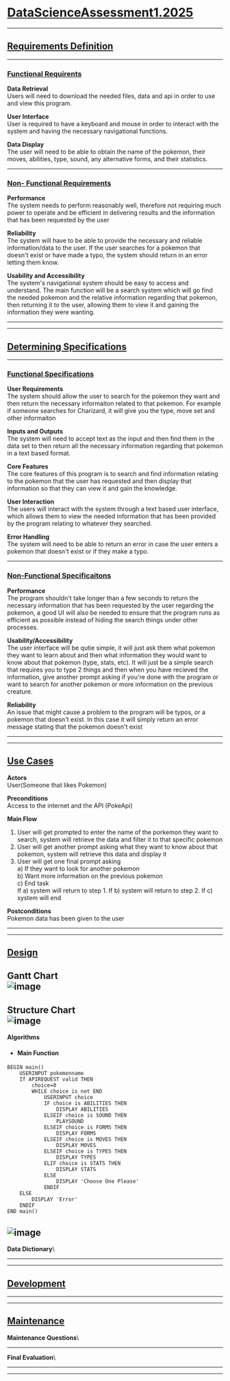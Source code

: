 # <ins> **DataScienceAssessment1.2025**<ins>
---
## <ins> **Requirements Definition** <ins>
---
### <ins> **Functional Requirents** <ins>
**Data Retrieval**\
Users will need to download the needed files, data and api in order to use and view this program. 

**User Interface**\
User is required to have a keyboard and mouse in order to interact with the system and having the necessary navigational functions.

**Data Display**\
The user will need to be able to obtain the name of the pokemon, their moves, abilities, type, sound, any alternative forms, and their statistics. 

---
### <ins>**Non- Functional Requirements**<ins>
**Performance**\
The system needs to perform reasonably well, therefore not requiring much power to operate and be efficient in delivering results and the information that has been requested by the user

**Reliability**\
The system will have to be able to provide the necessary and reliable information/data to the user. If the user searches for a pokemon that doesn't exist or have made a typo, the system should return in an error letting them know.

**Usability and Accessibility**\
The system's navigational system should be easy to access and understand. The main function will be a search system which will go find the needed pokemon and the relative information regarding that pokemon, then returning it to the user, allowing them to view it and gaining the information they were wanting.

---
---
## <ins> **Determining Specifications** <ins>
---
### <ins> **Functional Specifications** <ins>
**User Requirements**\
The system should allow the user to search for the pokemon they want and then return the necessary informaiton related to that pokemon. For example if someone searches for Charizard, it will give you the type, move set and other informaiton

**Inputs and Outputs**\
The system will need to accept text as the input and then find them in the data set to then return all the necessary information regarding that pokemon in a text based format.

**Core Features**\
The core features of this program is to search and find information relating to the pokemon that the user has requested and then display that information so that they can view it and gain the knowledge.

**User Interaction**\
The users will interact with the system through a text based user interface, which allows them to view the needed information that has been provided by the program relating to whatever they searched.

**Error Handling**\
The system will need to be able to return an error in case the user enters a pokemon that doesn't exist or if they make a typo. 

---
### <ins> **Non-Functional Specificaitons** <ins>
**Performance**\
The program shouldn't take longer than a few seconds to return the necessary information that has been requested by the user regarding the pokemon, a good UI will also be needed to ensure that the program runs as efficient as possible instead of hiding the search things under other processes.

**Usability/Accessibility**\
The user interface will be qutie simple, it will just ask them what pokemon they want to learn about and then what information they would want to know about that pokemon (type, stats, etc). It will just be a simple search that requires you to type 2 things and then when you have recieved the information, give another prompt asking if you're done with the program or want to search for another pokemon or more information on the previous creature.

**Reliability**\
An issue that might cause a problem to the program will be typos, or a pokemon that doesn't exist. In this case it will simply return an error message stating that the pokemon doesn't exist

---
---
## <ins> **Use Cases** <ins>
**Actors**\
User(Someone that likes Pokemon)

**Preconditions**\
Access to the internet and the API (PokeApi)

**Main Flow**
1. User will get prompted to enter the name of the porkemon they want to search, system will retrieve the data and filter it to that specific pokemon
2. User will get another prompt asking what they want to know about that pokemon, system will retrieve this data and display it
3. User will get one final prompt asking \
a) If they want to look for another pokemon\
b) Want more information on the previous pokemon\
c) End task\
If a) system will return to step 1. If b) system will return to step 2. If c) system will end

**Postconditions**\
Pokemon data has been given to the user

---
---
## <ins> **Design**
**Gantt Chart**\
![image](images/Ganttchart.png "Gantt Chart")
---
**Structure Chart**\
![image](images/Untitled-2025-02-25-1459.png "Structure Chart")
---
**Algorithms**
- #### **Main Function**
```
BEGIN main()
    USERINPUT pokemonname
    If APIREQUEST valid THEN 
        choice=0
        WHILE choice is not END
            USERINPUT choice
            IF choice is ABILITIES THEN
                DISPLAY ABILITIES
            ELSEIF choice is SOUND THEN
                PLAYSOUND
            ELSEIF choice is FORMS THEN
                DISPLAY FORMS
            ELSEIF choice is MOVES THEN
                DISPLAY MOVES
            ELSEIF choice is TYPES THEN
                DISPLAY TYPES
            ELIF choice is STATS THEN
                DISPLAY STATS
            ELSE
                DISPLAY 'Choose One Please'
            ENDIF
    ELSE 
        DISPLAY 'Error'
    ENDIF
END main()    
```
![image](images/Flowchart.png "Flowchart of Main Function")
---
**Data Dictionary**\

---
---
## <ins> **Development** <ins>

---
---
## <ins> **Maintenance** <ins>
**Maintenance Questions**\

---
**Final Evaluation**\

---
---
